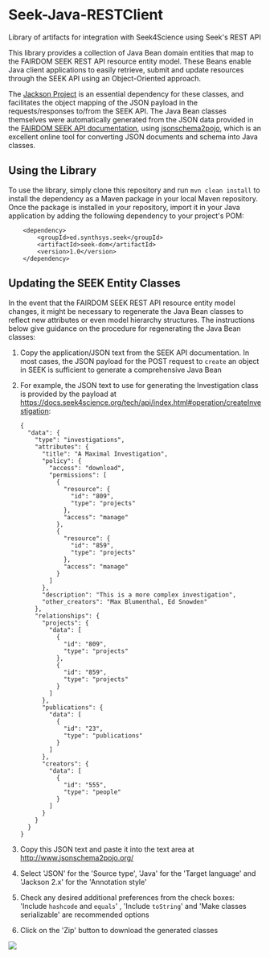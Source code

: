 # Seek-Java-RESTClient
Library of artifacts for integration with Seek4Science using Seek's REST API

This library provides a collection of Java Bean domain entities that map to the FAIRDOM SEEK REST API resource entity model. These Beans enable Java client applications to easily retrieve, submit and update resources through the SEEK API using an Object-Oriented approach.

The [Jackson Project](https://github.com/FasterXML/jackson) is an essential dependency for these classes, and facilitates the object mapping of the JSON payload in the requests/responses to/from the SEEK API. The Java Bean classes themselves were automatically generated from the JSON data provided in the [FAIRDOM SEEK API documentation](https://docs.seek4science.org/tech/api/index.html), using [jsonschema2pojo](http://www.jsonschema2pojo.org/), which is an excellent online tool for converting JSON documents and schema into Java classes.

## Using the Library

To use the library, simply clone this repository and run `mvn clean install` to install the dependency as a Maven package in your local Maven repository. Once the package is installed in your repository, import it in your Java application by adding the following dependency to your project's POM:

        <dependency>
            <groupId>ed.synthsys.seek</groupId>
            <artifactId>seek-dom</artifactId>
            <version>1.0</version>
        </dependency>
## Updating the SEEK Entity Classes

In the event that the FAIRDOM SEEK REST API resource entity model changes, it might be necessary to regenerate the Java Bean classes to reflect new attributes or even model hierarchy structures. The instructions below give guidance on the procedure for regenerating the Java Bean classes:

1. Copy the application/JSON text from the SEEK API documentation. In most cases, the JSON payload for the POST request to `create` an object in SEEK is sufficient to generate a comprehensive Java Bean

2. For example, the JSON text to use for generating the Investigation class is provided by the payload at https://docs.seek4science.org/tech/api/index.html#operation/createInvestigation:

   ```
   {
     "data": {
       "type": "investigations",
       "attributes": {
         "title": "A Maximal Investigation",
         "policy": {
           "access": "download",
           "permissions": [
             {
               "resource": {
                 "id": "809",
                 "type": "projects"
               },
               "access": "manage"
             },
             {
               "resource": {
                 "id": "859",
                 "type": "projects"
               },
               "access": "manage"
             }
           ]
         },
         "description": "This is a more complex investigation",
         "other_creators": "Max Blumenthal, Ed Snowden"
       },
       "relationships": {
         "projects": {
           "data": [
             {
               "id": "809",
               "type": "projects"
             },
             {
               "id": "859",
               "type": "projects"
             }
           ]
         },
         "publications": {
           "data": [
             {
               "id": "23",
               "type": "publications"
             }
           ]
         },
         "creators": {
           "data": [
             {
               "id": "555",
               "type": "people"
             }
           ]
         }
       }
     }
   }
   ```

3. Copy this JSON text and paste it into the text area at http://www.jsonschema2pojo.org/

4. Select 'JSON' for the 'Source type', 'Java' for the 'Target language' and 'Jackson 2.x' for the 'Annotation style'

5. Check any desired additional preferences from the check boxes: 'Include `hashcode` and `equals`' , 'Include `toString`' and 'Make classes serializable' are recommended options

6. Click on the 'Zip' button to download the generated classes

![](/home/jhay/Documents/epcc/projects/plasmo/code_projects/Seek-Java-RESTClient/www_jsonschema2pojo_org.png)

